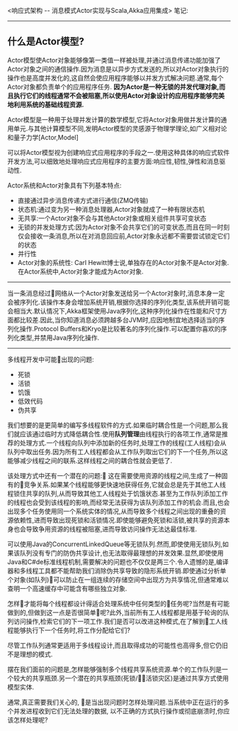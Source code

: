 <响应式架构 -- 消息模式Actor实现与Scala,Akka应用集成>
笔记:

--------------
## 什么是Actor模型?

Actor模型使Actor对象能够像第一类值一样被处理,并通过消息传递功能加强了Actor对象之间的通信操作.因为消息是以异步方式发送的,所以对Actor对象执行的操作也是高度并发化的,这自然会使应用程序能够以并发方式解决问题.通常,每个Actor对象都负责单个的应用程序任务.
**因为Actor是一种无锁的并发代理对象,而且执行它们的线程通常不会被阻塞,所以使用Actor对象设计的应用程序能够完美地利用系统的基础线程资源.**


Actor模型是一种用于处理并发计算的数学模型,它将Actor对象用做并发计算的通用单元.与其他计算模型不同,发明Actor模型的灵感源于物理学理论,如广义相对论和量子力学[Actor,Model]

可以将Actor模型视为创建响应式应用程序的手段之一.使用这种具体的响应式软件开发方法,可以细致地处理响应式应用程序的主要方面:响应性,韧性,弹性和消息驱动性.

Actor系统和Actor对象具有下列基本特点:

- 直接通过异步消息传递方式进行通信(ZMQ传输)
- 状态机:通过变为另一种消息处理器,Actor对象就成了一种有限状态机
- 无共享:一个Actor对象不会与其他Actor对象或相关组件共享可变状态
- 无锁的并发处理方式:因为Actor对象不会共享它们的可变状态,而且在同一时刻仅会接收一条消息,所以在对消息回应前,Actor对象永远都不需要尝试锁定它们的状态
- 并行性
- Actor对象的系统性: Carl Hewitt博士说,单独存在的Actor对象不是Actor对象.在Actor系统中,Actor对象才能成为Actor对象.


-----------

当一条消息经过网络从一个Actor对象发送给另一个Actor对象时,消息本身一定会被序列化.该操作本身会增加系统开销,根据你选择的序列化类型,该系统开销可能会相当大.默认情况下,Akka框架使用Java序列化,这种序列化操作在性能和尺寸方面都比较差.因此,当你知道消息必须跨越多台JVM时,应因地制宜地选择适当的序列化操作.Protocol Buffers和Kryo是比较著名的序列化操作.可以配置你喜欢的序列化类型,并禁用Java序列化操作.

--------------
多线程开发中可能出现的问题:

- 死锁
- 活锁
- 饥饿
- 低效代码
- 伪共享


我们想要的是更简单的编写多线程软件的方式.如果临时耦合性是一个问题,那么我们就应该通过临时方式降低耦合性.使用**队列管理**由线程执行的各项工作,通常是推荐的处理方式.一个线程向队列中添加新的任务时,处理工作的线程(工人线程)会从队列中取出任务.因为所有工人线程都会从工作队列取出它们的下一个任务,所以这能够减少线程之间的联系.这样线程之间的耦合性就会更低了.

该处理方式中还有一个潜在的问题: 这在需要使用资源的线程之间,生成了一种固有的竞争关系.如果某个线程能够更快速地获得任务,它就会总是先于其他工人线程锁住共享的队列,从而导致其他工人线程处于饥饿状态.甚至为工作队列添加工作的线程也会受到该线程的影响,而经常无法获得为该队列添加工作的机会.而且,也会出现多个任务使用同一个系统实体的情况,从而导致多个线程之间出现的重叠的资源依赖性,进而导致出现死锁和活锁情况.即使能够避免死锁和活锁,被共享的资源本身也会导致争用资源的线程被阻塞,进而导致访问操作无法达最佳标准.

可以使用Java的ConcurrentLinkedQueue等无锁队列.然而,即使使用无锁队列,如果该队列没有专门的防伪共享设计,也无法取得最理想的并发效果.显然,即使使用Java和C#de标准线程机制,需要解决的问题也不仅仅是两三个.令人遗憾的是,编译器和多线程工具都不能帮助我们消除伪共享导致的隐形系统开销.即使通过分析单个对象(如队列)可以防止在一组连续的存储空间中出现方为共享情况,但通常难以查明一个高速缓存中可能含有哪些独立对象.

怎样才能将每个线程都设计得适合处理系统中任何类型的任务呢?当然是有可能做到的,但做到这一点是否很简单呢?此外,当前所有工人线程都是用基于轮询的队列访问操作,检索它们的下一项工作.我们是否可以改进这种模式,在了解到工人线程能够执行下一个任务时,将工作分配给它们?

尽管工作队列通常更适用于多线程设计,而且取得成功的可能性也高得多,但它仍旧不是理想的模式.

摆在我们面前的问题是,怎样能够强制多个线程共享系统资源.单个的工作队列是一个较大的共享瓶颈.另一个潜在的共享瓶颈(死锁/活锁灾区)是通过共享方式使用模型实体.

通常,真正需要我们关心的, 是当出现问题时怎样处理问题.当系统中正在运行的多个并发进程收到它们无法处理的数据, 以不正确的方式执行操作或彻底崩溃时,你应该怎样处理呢?






